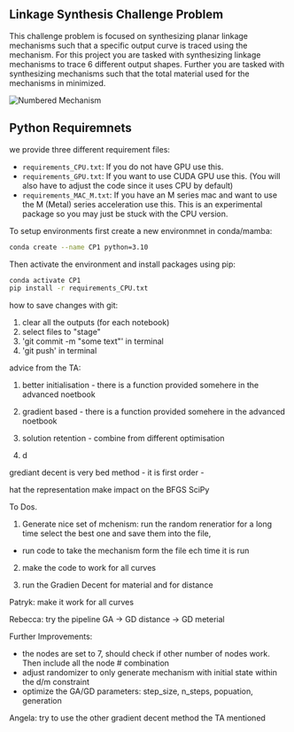 ## Linkage Synthesis Challenge Problem

This challenge problem is focused on synthesizing planar linkage mechanisms such that a specific output curve is traced using the mechanism. For this project you are tasked with synthesizing linkage mechanisms to trace 6 different output shapes. Further you are tasked with synthesizing mechanisms such that the total material used for the mechanisms in minimized. 

<img src="https://i.ibb.co/qsPC0gC/2021-09-13-0hl-Kleki.png" alt="Numbered Mechanism" border="0">

## Python Requiremnets
we provide three different requirement files:
- `requirements_CPU.txt`: If you do not have GPU use this.
- `requirements_GPU.txt`: If you want to use CUDA GPU use this. (You will also have to adjust the code since it uses CPU by default)
- `requirements_MAC_M.txt`: If you have an M series mac and want to use the M (Metal) series acceleration use this. This is an experimental package so you may just be stuck with the CPU version.

To setup environments first create a new environmnet in conda/mamba:

```bash
conda create --name CP1 python=3.10
```

Then activate the environment and install packages using pip:

```bash
conda activate CP1
pip install -r requirements_CPU.txt
```

how to save changes with git:

1) clear all the outputs (for each notebook)
2) select files to "stage"
3) 'git commit -m "some text"' in terminal
3) 'git push' in terminal


advice from the TA:

1) better initialisation - there is a function provided somehere in the advanced noetbook

2) gradient based  - there is a function provided somehere in the advanced noetbook

3) solution retention - combine from different optimisation

4) d

grediant decent is very bed method - it is first order - 



hat the representation make impact on the BFGS SciPy


To Dos.

1) Generate nice set of mchenism: run the random reneratior for a long time select the best one and save them into the file,
+ run code to take the mechanism form the file ech time it is run 

2) make the code to work for all curves

3) run the Gradien Decent for material and for distance

Patryk: make it work for all curves

Rebecca: try the pipeline GA -> GD distance -> GD meterial 

Further Improvements:
+ the nodes are set to 7, should check if other number of nodes work. Then include all the node # combination
+ adjust randomizer to only generate mechanism with initial state within the d/m constraint
+ optimize the GA/GD parameters: step_size, n_steps, popuation, generation

Angela: try to use the other gradient decent method the TA mentioned
